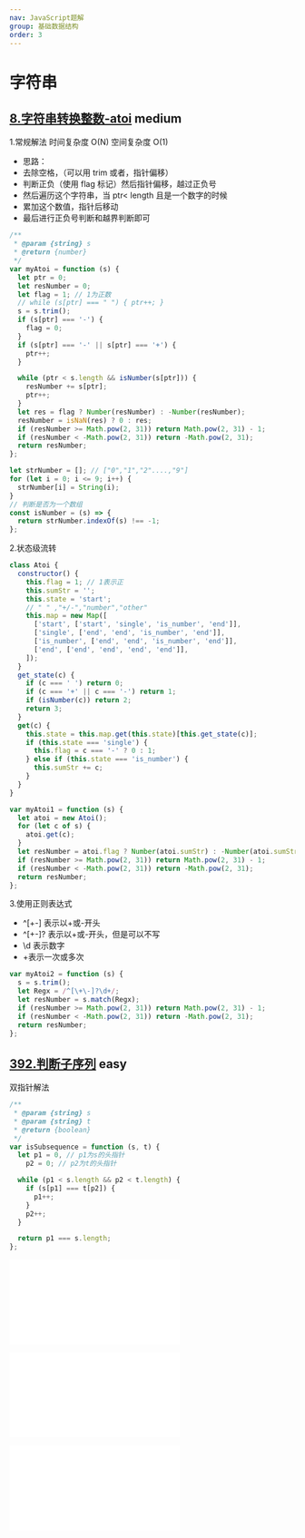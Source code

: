 ```yaml
---
nav: JavaScript题解
group: 基础数据结构
order: 3
---
```


# 字符串

## [8.字符串转换整数-atoi](https://leetcode.cn/problems/string-to-integer-atoi/) <Badge type="warning">medium</Badge>

1.常规解法
时间复杂度 O(N)
空间复杂度 O(1)

- 思路：
- 去除空格，（可以用 trim 或者，指针偏移）
- 判断正负（使用 flag 标记）然后指针偏移，越过正负号
- 然后遍历这个字符串，当 ptr\< length 且是一个数字的时候
- 累加这个数值，指针后移动
- 最后进行正负号判断和越界判断即可

```js
/**
 * @param {string} s
 * @return {number}
 */
var myAtoi = function (s) {
  let ptr = 0;
  let resNumber = 0;
  let flag = 1; // 1为正数
  // while (s[ptr] === " ") { ptr++; }
  s = s.trim();
  if (s[ptr] === '-') {
    flag = 0;
  }
  if (s[ptr] === '-' || s[ptr] === '+') {
    ptr++;
  }

  while (ptr < s.length && isNumber(s[ptr])) {
    resNumber += s[ptr];
    ptr++;
  }
  let res = flag ? Number(resNumber) : -Number(resNumber);
  resNumber = isNaN(res) ? 0 : res;
  if (resNumber >= Math.pow(2, 31)) return Math.pow(2, 31) - 1;
  if (resNumber < -Math.pow(2, 31)) return -Math.pow(2, 31);
  return resNumber;
};

let strNumber = []; // ["0","1","2"....,"9"]
for (let i = 0; i <= 9; i++) {
  strNumber[i] = String(i);
}
// 判断是否为一个数组
const isNumber = (s) => {
  return strNumber.indexOf(s) !== -1;
};
```

2.状态级流转

```js
class Atoi {
  constructor() {
    this.flag = 1; // 1表示正
    this.sumStr = '';
    this.state = 'start';
    // " " ,"+/-","number","other"
    this.map = new Map([
      ['start', ['start', 'single', 'is_number', 'end']],
      ['single', ['end', 'end', 'is_number', 'end']],
      ['is_number', ['end', 'end', 'is_number', 'end']],
      ['end', ['end', 'end', 'end', 'end']],
    ]);
  }
  get_state(c) {
    if (c === ' ') return 0;
    if (c === '+' || c === '-') return 1;
    if (isNumber(c)) return 2;
    return 3;
  }
  get(c) {
    this.state = this.map.get(this.state)[this.get_state(c)];
    if (this.state === 'single') {
      this.flag = c === '-' ? 0 : 1;
    } else if (this.state === 'is_number') {
      this.sumStr += c;
    }
  }
}

var myAtoi1 = function (s) {
  let atoi = new Atoi();
  for (let c of s) {
    atoi.get(c);
  }
  let resNumber = atoi.flag ? Number(atoi.sumStr) : -Number(atoi.sumStr);
  if (resNumber >= Math.pow(2, 31)) return Math.pow(2, 31) - 1;
  if (resNumber < -Math.pow(2, 31)) return -Math.pow(2, 31);
  return resNumber;
};
```

3.使用正则表达式

- ^[\+\-] 表示以+或-开头
- ^[\+\-]? 表示以+或-开头，但是可以不写
- \d 表示数字
- +表示一次或多次

```js
var myAtoi2 = function (s) {
  s = s.trim();
  let Regx = /^[\+\-]?\d+/;
  let resNumber = s.match(Regx);
  if (resNumber >= Math.pow(2, 31)) return Math.pow(2, 31) - 1;
  if (resNumber < -Math.pow(2, 31)) return -Math.pow(2, 31);
  return resNumber;
};
```

## [392.判断子序列](https://leetcode.cn/problems/is-subsequence/) <Badge type="success">easy</Badge>

双指针解法

```js
/**
 * @param {string} s
 * @param {string} t
 * @return {boolean}
 */
var isSubsequence = function (s, t) {
  let p1 = 0, // p1为s的头指针
    p2 = 0; // p2为t的头指针

  while (p1 < s.length && p2 < t.length) {
    if (s[p1] === t[p2]) {
      p1++;
    }
    p2++;
  }

  return p1 === s.length;
};
```

<embed src="@/example/字符串/387.字符串中的第一个唯一字符.md"></embed>

<embed src="@/example/字符串/151.反转字符串中的单词.md"></embed>

<embed src="@/example/字符串/13.罗马数字转整数.md"></embed>
